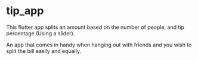 # tip_app

This flutter app splits an amount based on the number of people, and tip percentage (Using a slider).

An app that comes in handy when hanging out with friends and you wish to split the bill easily and equally.